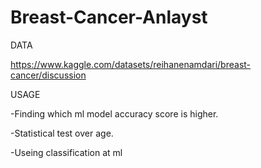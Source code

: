 # Breast-Cancer-Anlayst
DATA

https://www.kaggle.com/datasets/reihanenamdari/breast-cancer/discussion

USAGE

-Finding which ml model accuracy score is higher.

-Statistical test over age.

-Useing classification at ml
